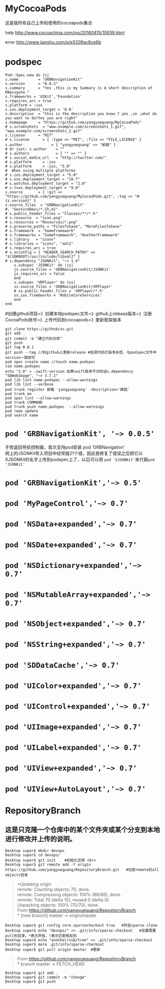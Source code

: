 # MyCocoaPods
这是我所有自己上传和使用的cocoapods集合

help http://www.cocoachina.com/ios/20160415/15939.html

error http://www.jianshu.com/p/e5209ac6ce6b

# podspec

```
Pod::Spec.new do |s|
s.name         = "GRBNavigationKit"
s.version      = "0.0.5"
s.summary      = "Yes ,this is my Summary is A short description of KNavigate."
s.frameworks = 'UIKit','Foundation'
s.requires_arc = true
s.platform = :ios
s.ios.deployment_target = '8.0'
s.description  = "this is the description you know ? yes ,so ,what do you want to do?Yes you are right"
s.homepage     = "https://github.com/yangyueguang/MyCocoaPods"
# s.screenshots  = "www.example.com/screenshots_1.gif", "www.example.com/screenshots_2.gif"
s.license      = "MIT"
# s.license      = { :type => "MIT", :file => "FILE_LICENSE" }
s.author             = { "yangyueguang" => "邮箱" }
# Or just: s.author    = ""
# s.authors            = { "" => "" }
# s.social_media_url   = "http://twitter.com/"
# s.platform     = :ios
# s.platform     = :ios, "5.0"
#  When using multiple platforms
# s.ios.deployment_target = "5.0"
# s.osx.deployment_target = "10.7"
# s.watchos.deployment_target = "2.0"
# s.tvos.deployment_target = "9.0"
s.source       = { :git => "https://github.com/yangyueguang/MyCocoaPods.git", :tag => "#{s.version}" }
s.source_files  = "GRBNavigationKit"
#, "GestureNavi/*.{h,m}"
# s.public_header_files = "Classes/**/*.h"
# s.resource  = "icon.png"
# s.resources = "Resources/*.png"
# s.preserve_paths = "FilesToSave", "MoreFilesToSave"
# s.framework  = "SomeFramework"
# s.frameworks = "SomeFramework", "AnotherFramework"
# s.library   = "iconv"
# s.libraries = "iconv", "xml2"
# s.requires_arc = true
# s.xcconfig = { "HEADER_SEARCH_PATHS" => "$(SDKROOT)/usr/include/libxml2" }
# s.dependency "JSONKit", "~> 1.4"
    s.subspec 'JSONKit' do |js|
    js.source_files = 'GRBNavigationKit/JSONKit'
    js.requires_arc = false
    end
    s.subspec 'VRPlayer' do |ss|
    ss.source_files = 'GRBNavigationKit/VRPlayer'
    # ss.public_header_files = 'VRPlayer/*.h'
    ss.ios.frameworks = 'MobileCoreServices'
    end
end
```

#创建github项目=》创建本地podspec文件=》github上release版本=》注册CocoaPods账号=》上传代码到cocoapods=》更新框架版本

```
git clone https://github/xx.git
git add .
git commit -m "建立代码仓库"
git push
git tag 0.0.1
git push --tag //到github上更新release #给源代码打版本标签，与podspec文件中version一致即可
pod spec create name //touch name.podspec
vim name.podspec
echo "3.0" > .swift-version 如果swift版本不对的话s.dependency "SDWebImage", "~> 3.7.1"
pod lib lint name.podspec --allow-warnings
pod lib lint --verbose
pod trunk register 邮箱 'yangyueguang' -description='薛超'
pod trunk me
pod spec lint --allow-warnings
pod trunk COMMAND
pod trunk push name.podspec  --allow-warnings
pod repo update
pod search name
```

# `pod 'GRBNavigationKit', '~> 0.0.5'`
手势返回导航控制器，首次支持pod安装 pod ‘GRBNavigation’<br>
网上的JSONKit导入项目中经常报21个错，因此我修复了错误之后把它以XJSONKit的名字上传到podspec上了，以后可以用 `pod 'XJSONKit'`来代替`pod 'JSONKit' `
# `pod 'GRBNavigationKit','~> 0.5'`
# `pod 'MyPageControl','~> 0.7'`
# `pod 'NSData+expanded','~> 0.7'`
# `pod 'NSDate+expanded','~> 0.7'`
# `pod 'NSDictionary+expanded','~> 0.7'`
# `pod 'NSMutableArray+expanded','~> 0.7'`
# `pod 'NSObject+expanded','~> 0.7'`
# `pod 'NSString+expanded','~> 0.7'`
# `pod 'SDDataCache','~> 0.7'`
# `pod 'UIColor+expanded','~> 0.7'`
# `pod 'UIControl+expanded','~> 0.7'`
# `pod 'UIImage+expanded','~> 0.7'`
# `pod 'UILabel+expanded','~> 0.7'`
# `pod 'UIView+expanded','~> 0.7'`
# `pod 'UIView+AutoLayout','~> 0.7'`


# RepositoryBranch
## 这是只克隆一个仓库中的某个文件夹或某个分支到本地进行修改并上传的说明。
```
Desktop super$ mkdir devops
Desktop super$ cd devops/
Desktop super$ git init    #初始化空库 <br>
Desktop super$ git remote add -f origin https://github.com/yangyueguang/RepositoryBranch.git   #拉取remote的all objects信息
```
>\*Updating origin<br>
remote: Counting objects: 70, done.<br>
remote: Compressing objects: 100% (66/66), done.<br>
remote: Total 70 (delta 15), reused 0 (delta 0)<br>
Unpacking objects: 100% (70/70), done.<br>
From https://github.com/yangyueguang/RepositoryBranch<br>
\* [new branch]      master     -> origin/master<br>
```
Desktop super$ git config core.sparsecheckout true   #开启sparse clone
Desktop super$ echo "devops/" >> .git/info/sparse-checkout   #设置需要pull的目录，*表示所有，!表示匹配相反的
Desktop super$ echo "another/sub/tree" >> .git/info/sparse-checkout
Desktop super$ more .git/info/sparse-checkout
Desktop super$ git pull origin master  #更新
```
>From https://github.com/yangyueguang/RepositoryBranch<br>
\* branch            master     -> FETCH_HEAD
```
Desktop super$ git add .
Desktop super$ git commit -m "change"
Desktop super$ git push
```

